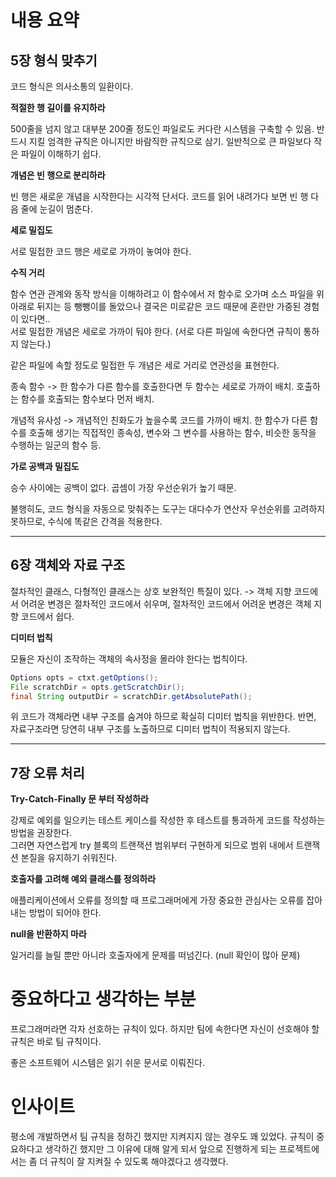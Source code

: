 # 내용 요약

## 5장 형식 맞추기

코드 형식은 의사소통의 일환이다.

**적절한 행 길이를 유지하라**

500줄을 넘지 않고 대부분 200줄 정도인 파일로도 커다란 시스템을 구축할 수 있음. 반드시 지킬 엄격한 규칙은 아니지만 바람직한 규칙으로 삼기. 일반적으로 큰 파일보다 작은 파일이 이해하기 쉽다.

**개념은 빈 행으로 분리하라**

빈 행은 새로운 개념을 시작한다는 시각적 단서다. 코드를 읽어 내려가다 보면 빈 행 다음 줄에 눈길이 멈춘다.

**세로 밀집도**

서로 밀접한 코드 행은 세로로 가까이 놓여야 한다.

**수직 거리**

함수 연관 관계와 동작 방식을 이해하려고 이 함수에서 저 함수로 오가며 소스 파일을 위아래로 뒤지는 등 뺑뺑이를 돌았으나 결국은 미로같은 코드 때문에 혼란만 가중된 경험이 있다면..  
서로 밀접한 개념은 세로로 가까이 둬야 한다. (서로 다른 파일에 속한다면 규칙이 통하지 않는다.)

같은 파일에 속할 정도로 밀접한 두 개념은 세로 거리로 연관성을 표현한다.

종속 함수 -> 한 함수가 다른 함수를 호출한다면 두 함수는 세로로 가까이 배치. 호출하는 함수를 호출되는 함수보다 먼저 배치.

개념적 유사성 -> 개념적인 친화도가 높을수록 코드를 가까이 배치. 한 함수가 다른 함수를 호출해 생기는 직접적인 종속성, 변수와 그 변수를 사용하는 함수, 비슷한 동작을 수행하는 일군의 함수 등.

**가로 공백과 밀집도**

승수 사이에는 공백이 없다. 곱셈이 가장 우선순위가 높기 때문.

불행히도, 코드 형식을 자동으로 맞춰주는 도구는 대다수가 연산자 우선순위를 고려하지 못하므로, 수식에 똑같은 간격을 적용한다.

---

## 6장 객체와 자료 구조

절차적인 클래스, 다형적인 클래스는 상호 보완적인 특질이 있다. -> 객체 지향 코드에서 어려운 변경은 절차적인 코드에서 쉬우며, 절차적인 코드에서 어려운 변경은 객체 지향 코드에서 쉽다.

**디미터 법칙**

모듈은 자신이 조작하는 객체의 속사정을 몰라야 한다는 법칙이다.

```java
Options opts = ctxt.getOptions();
File scratchDir = opts.getScratchDir();
final String outputDir = scratchDir.getAbsolutePath();
```

위 코드가 객체라면 내부 구조를 숨겨야 하므로 확실히 디미터 법칙을 위반한다. 반면, 자료구조라면 당연히 내부 구조를 노출하므로 디미터 법칙이 적용되지 않는다.

---

## 7장 오류 처리

**Try-Catch-Finally 문 부터 작성하라**

강제로 예외를 일으키는 테스트 케이스를 작성한 후 테스트를 통과하게 코드를 작성하는 방법을 권장한다.  
그러면 자연스럽게 try 블록의 트랜잭션 범위부터 구현하게 되므로 범위 내에서 트랜잭션 본질을 유지하기 쉬워진다.

**호출자를 고려해 예외 클래스를 정의하라**

애플리케이션에서 오류를 정의할 때 프로그래머에게 가장 중요한 관심사는 오류를 잡아내는 방법이 되어야 한다.

**null을 반환하지 마라**

일거리를 늘릴 뿐만 아니라 호출자에게 문제를 떠넘긴다. (null 확인이 많아 문제)

# 중요하다고 생각하는 부분

프로그래머라면 각자 선호하는 규칙이 있다. 하지만 팀에 속한다면 자신이 선호해야 할 규칙은 바로 팀 규칙이다.

좋은 소프트웨어 시스템은 읽기 쉬운 문서로 이뤄진다.

# 인사이트

평소에 개발하면서 팀 규칙을 정하긴 했지만 지켜지지 않는 경우도 꽤 있었다. 규칙이 중요하다고 생각하긴 했지만 그 이유에 대해 알게 되서 앞으로 진행하게 되는 프로젝트에서는 좀 더 규칙이 잘 지켜질 수 있도록 해야겠다고 생각했다.
